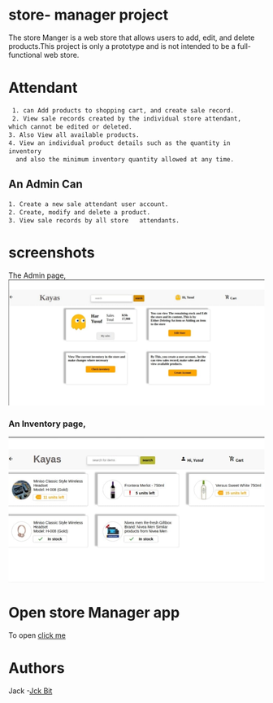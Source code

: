 # store- manager project
 The store Manger is a web store that allows users to add, edit, and delete products.This project is only a prototype and is not intended to be a full-functional web store. 
 # Attendant
 ```
  1. can Add products to shopping cart, and create sale record.
  2. View sale records created by the individual store attendant,      which cannot be edited or deleted.
 3. Also View all available products. 
 4. View an individual product details such as the quantity in     inventory
   and also the minimum inventory quantity allowed at any time. 
```
## An Admin Can 
```
1. Create a new sale attendant user account. 
2. Create, modify and delete a product.
3. View sale records by all store   attendants.
```
# screenshots
 The Admin page,
 ![alternate text](./images%20/admin.jpeg)

### An Inventory page,
 ![alternate text](./images%20/inventory.jpeg)
# Open store Manager app
To open [click me](https://jck-bit.github.io/Level_up/)

# Authors

 Jack -[Jck Bit]()
